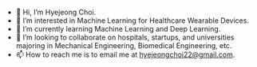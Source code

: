 - 👋 Hi, I’m Hyejeong Choi.
- 👀 I’m interested in Machine Learning for Healthcare Wearable Devices.
- 🌱 I’m currently learning Machine Learning and Deep Learning.
- 💞️ I’m looking to collaborate on hospitals, startups, and universities majoring in Mechanical Engineering, Biomedical Engineering, etc.
- 📫 How to reach me is to email me at hyejeongchoi22@gmail.com.

<!---
hchoi2/hchoi2 is a ✨ special ✨ repository because its `README.md` (this file) appears on your GitHub profile.
You can click the Preview link to take a look at your changes.
--->
